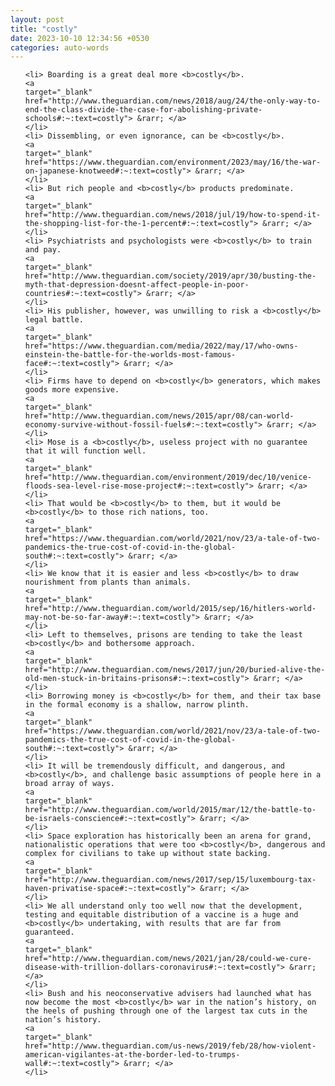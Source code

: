 ```yaml
---
layout: post
title: "costly"
date: 2023-10-10 12:34:56 +0530
categories: auto-words
---
```

<ol>

    <li> Boarding is a great deal more <b>costly</b>.
    <a 
    target="_blank" 
    href="http://www.theguardian.com/news/2018/aug/24/the-only-way-to-end-the-class-divide-the-case-for-abolishing-private-schools#:~:text=costly"> &rarr; </a>
    </li>
    <li> Dissembling, or even ignorance, can be <b>costly</b>.
    <a 
    target="_blank" 
    href="https://www.theguardian.com/environment/2023/may/16/the-war-on-japanese-knotweed#:~:text=costly"> &rarr; </a>
    </li>
    <li> But rich people and <b>costly</b> products predominate.
    <a 
    target="_blank" 
    href="http://www.theguardian.com/news/2018/jul/19/how-to-spend-it-the-shopping-list-for-the-1-percent#:~:text=costly"> &rarr; </a>
    </li>
    <li> Psychiatrists and psychologists were <b>costly</b> to train and pay.
    <a 
    target="_blank" 
    href="http://www.theguardian.com/society/2019/apr/30/busting-the-myth-that-depression-doesnt-affect-people-in-poor-countries#:~:text=costly"> &rarr; </a>
    </li>
    <li> His publisher, however, was unwilling to risk a <b>costly</b> legal battle.
    <a 
    target="_blank" 
    href="https://www.theguardian.com/media/2022/may/17/who-owns-einstein-the-battle-for-the-worlds-most-famous-face#:~:text=costly"> &rarr; </a>
    </li>
    <li> Firms have to depend on <b>costly</b> generators, which makes goods more expensive.
    <a 
    target="_blank" 
    href="http://www.theguardian.com/news/2015/apr/08/can-world-economy-survive-without-fossil-fuels#:~:text=costly"> &rarr; </a>
    </li>
    <li> Mose is a <b>costly</b>, useless project with no guarantee that it will function well.
    <a 
    target="_blank" 
    href="http://www.theguardian.com/environment/2019/dec/10/venice-floods-sea-level-rise-mose-project#:~:text=costly"> &rarr; </a>
    </li>
    <li> That would be <b>costly</b> to them, but it would be <b>costly</b> to those rich nations, too.
    <a 
    target="_blank" 
    href="https://www.theguardian.com/world/2021/nov/23/a-tale-of-two-pandemics-the-true-cost-of-covid-in-the-global-south#:~:text=costly"> &rarr; </a>
    </li>
    <li> We know that it is easier and less <b>costly</b> to draw nourishment from plants than animals.
    <a 
    target="_blank" 
    href="http://www.theguardian.com/world/2015/sep/16/hitlers-world-may-not-be-so-far-away#:~:text=costly"> &rarr; </a>
    </li>
    <li> Left to themselves, prisons are tending to take the least <b>costly</b> and bothersome approach.
    <a 
    target="_blank" 
    href="http://www.theguardian.com/news/2017/jun/20/buried-alive-the-old-men-stuck-in-britains-prisons#:~:text=costly"> &rarr; </a>
    </li>
    <li> Borrowing money is <b>costly</b> for them, and their tax base in the formal economy is a shallow, narrow plinth.
    <a 
    target="_blank" 
    href="https://www.theguardian.com/world/2021/nov/23/a-tale-of-two-pandemics-the-true-cost-of-covid-in-the-global-south#:~:text=costly"> &rarr; </a>
    </li>
    <li> It will be tremendously difficult, and dangerous, and <b>costly</b>, and challenge basic assumptions of people here in a broad array of ways.
    <a 
    target="_blank" 
    href="http://www.theguardian.com/world/2015/mar/12/the-battle-to-be-israels-conscience#:~:text=costly"> &rarr; </a>
    </li>
    <li> Space exploration has historically been an arena for grand, nationalistic operations that were too <b>costly</b>, dangerous and complex for civilians to take up without state backing.
    <a 
    target="_blank" 
    href="http://www.theguardian.com/news/2017/sep/15/luxembourg-tax-haven-privatise-space#:~:text=costly"> &rarr; </a>
    </li>
    <li> We all understand only too well now that the development, testing and equitable distribution of a vaccine is a huge and <b>costly</b> undertaking, with results that are far from guaranteed.
    <a 
    target="_blank" 
    href="http://www.theguardian.com/news/2021/jan/28/could-we-cure-disease-with-trillion-dollars-coronavirus#:~:text=costly"> &rarr; </a>
    </li>
    <li> Bush and his neoconservative advisers had launched what has now become the most <b>costly</b> war in the nation’s history, on the heels of pushing through one of the largest tax cuts in the nation’s history.
    <a 
    target="_blank" 
    href="http://www.theguardian.com/us-news/2019/feb/28/how-violent-american-vigilantes-at-the-border-led-to-trumps-wall#:~:text=costly"> &rarr; </a>
    </li>